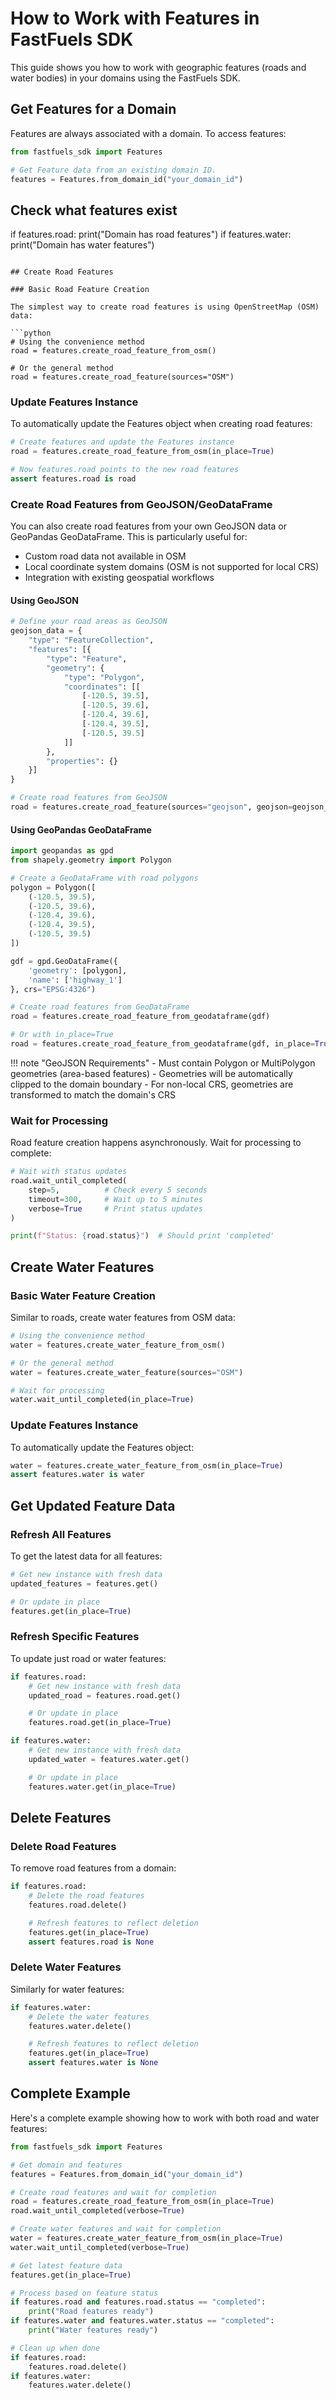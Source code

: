 # How to Work with Features in FastFuels SDK

This guide shows you how to work with geographic features (roads and water bodies) in your domains using the FastFuels SDK.

## Get Features for a Domain

Features are always associated with a domain. To access features:

```python
from fastfuels_sdk import Features

# Get Feature data from an existing domain ID.
features = Features.from_domain_id("your_domain_id")
```

## Check what features exist
if features.road:
    print("Domain has road features")
if features.water:
    print("Domain has water features")
```

## Create Road Features

### Basic Road Feature Creation

The simplest way to create road features is using OpenStreetMap (OSM) data:

```python
# Using the convenience method
road = features.create_road_feature_from_osm()

# Or the general method
road = features.create_road_feature(sources="OSM")
```

### Update Features Instance

To automatically update the Features object when creating road features:

```python
# Create features and update the Features instance
road = features.create_road_feature_from_osm(in_place=True)

# Now features.road points to the new road features
assert features.road is road
```

### Create Road Features from GeoJSON/GeoDataFrame

You can also create road features from your own GeoJSON data or GeoPandas GeoDataFrame. This is particularly useful for:
- Custom road data not available in OSM
- Local coordinate system domains (OSM is not supported for local CRS)
- Integration with existing geospatial workflows

#### Using GeoJSON

```python
# Define your road areas as GeoJSON
geojson_data = {
    "type": "FeatureCollection",
    "features": [{
        "type": "Feature",
        "geometry": {
            "type": "Polygon",
            "coordinates": [[
                [-120.5, 39.5],
                [-120.5, 39.6],
                [-120.4, 39.6],
                [-120.4, 39.5],
                [-120.5, 39.5]
            ]]
        },
        "properties": {}
    }]
}

# Create road features from GeoJSON
road = features.create_road_feature(sources="geojson", geojson=geojson_data)
```

#### Using GeoPandas GeoDataFrame

```python
import geopandas as gpd
from shapely.geometry import Polygon

# Create a GeoDataFrame with road polygons
polygon = Polygon([
    (-120.5, 39.5),
    (-120.5, 39.6),
    (-120.4, 39.6),
    (-120.4, 39.5),
    (-120.5, 39.5)
])

gdf = gpd.GeoDataFrame({
    'geometry': [polygon],
    'name': ['highway_1']
}, crs="EPSG:4326")

# Create road features from GeoDataFrame
road = features.create_road_feature_from_geodataframe(gdf)

# Or with in_place=True
road = features.create_road_feature_from_geodataframe(gdf, in_place=True)
```

!!! note "GeoJSON Requirements"
    - Must contain Polygon or MultiPolygon geometries (area-based features)
    - Geometries will be automatically clipped to the domain boundary
    - For non-local CRS, geometries are transformed to match the domain's CRS

### Wait for Processing

Road feature creation happens asynchronously. Wait for processing to complete:

```python
# Wait with status updates
road.wait_until_completed(
    step=5,          # Check every 5 seconds
    timeout=300,     # Wait up to 5 minutes
    verbose=True     # Print status updates
)

print(f"Status: {road.status}")  # Should print 'completed'
```

## Create Water Features

### Basic Water Feature Creation

Similar to roads, create water features from OSM data:

```python
# Using the convenience method
water = features.create_water_feature_from_osm()

# Or the general method
water = features.create_water_feature(sources="OSM")

# Wait for processing
water.wait_until_completed(in_place=True)
```

### Update Features Instance

To automatically update the Features object:

```python
water = features.create_water_feature_from_osm(in_place=True)
assert features.water is water
```

## Get Updated Feature Data

### Refresh All Features

To get the latest data for all features:

```python
# Get new instance with fresh data
updated_features = features.get()

# Or update in place
features.get(in_place=True)
```

### Refresh Specific Features

To update just road or water features:

```python
if features.road:
    # Get new instance with fresh data
    updated_road = features.road.get()

    # Or update in place
    features.road.get(in_place=True)

if features.water:
    # Get new instance with fresh data
    updated_water = features.water.get()

    # Or update in place
    features.water.get(in_place=True)
```

## Delete Features

### Delete Road Features

To remove road features from a domain:

```python
if features.road:
    # Delete the road features
    features.road.delete()

    # Refresh features to reflect deletion
    features.get(in_place=True)
    assert features.road is None
```

### Delete Water Features

Similarly for water features:

```python
if features.water:
    # Delete the water features
    features.water.delete()

    # Refresh features to reflect deletion
    features.get(in_place=True)
    assert features.water is None
```

## Complete Example

Here's a complete example showing how to work with both road and water features:

```python
from fastfuels_sdk import Features

# Get domain and features
features = Features.from_domain_id("your_domain_id")

# Create road features and wait for completion
road = features.create_road_feature_from_osm(in_place=True)
road.wait_until_completed(verbose=True)

# Create water features and wait for completion
water = features.create_water_feature_from_osm(in_place=True)
water.wait_until_completed(verbose=True)

# Get latest feature data
features.get(in_place=True)

# Process based on feature status
if features.road and features.road.status == "completed":
    print("Road features ready")
if features.water and features.water.status == "completed":
    print("Water features ready")

# Clean up when done
if features.road:
    features.road.delete()
if features.water:
    features.water.delete()
```
